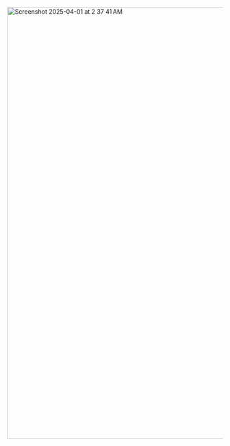 <img width="1007" alt="Screenshot 2025-04-01 at 2 37 41 AM" src="https://github.com/user-attachments/assets/0eb83d08-b22c-4ad7-8a12-50f42aa1438e" />
